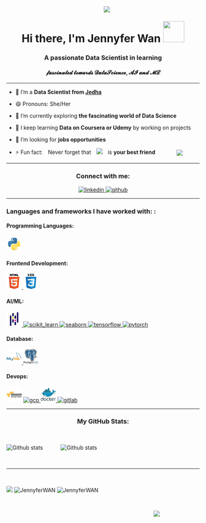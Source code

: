 
<img align='right' src="https://media.giphy.com/media/M9gbBd9nbDrOTu1Mqx/giphy.gif" width="250">

<h1 align="center">Hi there, I'm Jennyfer Wan <img src="https://github.com/mitul3737/mitul3737/blob/main/Wave.gif" height="55px" width="55px"></h1>

<h3 align="center">A passionate Data Scientist in learning</h3> 
<h4 align="center">𝓯𝓪𝓼𝓬𝓲𝓷𝓪𝓽𝓮𝓭  𝓽𝓸𝔀𝓪𝓻𝓭𝓼  𝓓𝓪𝓽𝓪𝓢𝓬𝓲𝓮𝓷𝓬𝓮,  𝓐𝓘  𝓪𝓷𝓭  𝓜𝓛</h4>   
     
     
_______________________________________________________________________

- 👯 I’m a **Data Scientist from [Jedha](https://https://www.jedha.co/)**

- 😄 Pronouns: She/Her

- 🔭 I’m currently exploring **the fascinating world of Data Science**

- 🌱 I keep learning **Data on Coursera or Udemy** by working on projects

- 🤝 I’m looking for **jobs opportunities**

- ⚡ Fun fact:　Never forget that　<img src="http://assets.stickpng.com/images/580b57fcd9996e24bc43c51f.png" width="80">　is **your best friend**　　　　<img align="center" src="https://media4.giphy.com/media/Ll22OhMLAlVDb8UQWe/giphy.gif" width="60">

    
_______________________________________________________________________

<h3 align="center">Connect with me:</h3>
<p align="center">
<a href="https://www.linkedin.com/in/jennyferwan/" target="_blank" rel="noreferrer"> <img src="https://cdn-icons-png.flaticon.com/512/174/174857.png" alt="linkedin" width="40" height="40"/> </a> 
<a href="https://github.com/JennyferWAN/" target="_blank" rel="noreferrer"> <img src="https://upload.wikimedia.org/wikipedia/commons/thumb/9/91/Octicons-mark-github.svg/2048px-Octicons-mark-github.svg.png" alt="github" width="40" height="40"/> </a> </p>

_______________________________________________________________________

<h3 align="left">Languages and frameworks I have worked with: :</h3>

<p align="left"> 

<h4 align="left">Programming Languages:</h4>
<a href="https://www.python.org" target="_blank" rel="noreferrer"> <img src="https://raw.githubusercontent.com/devicons/devicon/master/icons/python/python-original.svg" alt="python" width="40" height="40"/> </a> 
  
  
<h4 align="left">Frontend Development:</h4>
<a href="https://www.w3.org/html/" target="_blank" rel="noreferrer"> <img src="https://raw.githubusercontent.com/devicons/devicon/master/icons/html5/html5-original-wordmark.svg" alt="html5" width="40" height="40"/> </a> 
<a href="https://www.w3schools.com/css/" target="_blank" rel="noreferrer"> <img src="https://raw.githubusercontent.com/devicons/devicon/master/icons/css3/css3-original-wordmark.svg" alt="css3" width="40" height="40"/> </a> 
    
    
<h4 align="left">AI/ML:</h4>  
<a href="https://pandas.pydata.org/" target="_blank" rel="noreferrer"> <img src="https://raw.githubusercontent.com/devicons/devicon/2ae2a900d2f041da66e950e4d48052658d850630/icons/pandas/pandas-original.svg" alt="pandas" width="40" height="40"/> </a>
<a href="https://scikit-learn.org/" target="_blank" rel="noreferrer"> <img src="https://upload.wikimedia.org/wikipedia/commons/0/05/Scikit_learn_logo_small.svg" alt="scikit_learn" width="40" height="40"/> </a>
<a href="https://seaborn.pydata.org/" target="_blank" rel="noreferrer"> <img src="https://seaborn.pydata.org/_images/logo-mark-lightbg.svg" alt="seaborn" width="40" height="40"/> </a> 
<a href="https://www.tensorflow.org" target="_blank" rel="noreferrer"> <img src="https://www.vectorlogo.zone/logos/tensorflow/tensorflow-icon.svg" alt="tensorflow" width="40" height="40"/> </a>
<a href="https://pytorch.org/" target="_blank" rel="noreferrer"> <img src="https://www.vectorlogo.zone/logos/pytorch/pytorch-icon.svg" alt="pytorch" width="40" height="40"/> </a> 


<h4 align="left">Database:</h4> 
<a href="https://www.mysql.com/" target="_blank" rel="noreferrer"> <img src="https://raw.githubusercontent.com/devicons/devicon/master/icons/mysql/mysql-original-wordmark.svg" alt="mysql" width="40" height="40"/> </a>
<a href="https://www.postgresql.org" target="_blank" rel="noreferrer"> <img src="https://raw.githubusercontent.com/devicons/devicon/master/icons/postgresql/postgresql-original-wordmark.svg" alt="postgresql" width="40" height="40"/> </a> 


<h4 align="left">Devops:</h4> 
<a href="https://aws.amazon.com" target="_blank" rel="noreferrer"> <img src="https://raw.githubusercontent.com/devicons/devicon/master/icons/amazonwebservices/amazonwebservices-original-wordmark.svg" alt="aws" width="40" height="40"/></a> 
<a href="https://cloud.google.com" target="_blank" rel="noreferrer"> <img src="https://www.vectorlogo.zone/logos/google_cloud/google_cloud-icon.svg" alt="gcp" width="40" height="40"/> </a> 
<a href="https://www.docker.com/" target="_blank" rel="noreferrer"> <img src="https://raw.githubusercontent.com/devicons/devicon/master/icons/docker/docker-original-wordmark.svg" alt="docker" width="40" height="40"/> </a> 
<a href="https://gitlab.com/gitlab-org/gitlab" target="_blank" rel="noreferrer"> <img src="https://about.gitlab.com/images/press/logo/jpg/gitlab-icon-rgb.jpg" alt="gitlab" width="40" height="40"/> </a> 
 </p>
    
_______________________________________________________________________

<h3 align = 'center'>My GitHub Stats:</h3>

<br><p align="left">
     ![Github stats](https://github-readme-stats.vercel.app/api?username=JennyferWAN)
     　　　![Github stats](https://github-readme-stats.vercel.app/api/top-langs/?username=JennyferWAN)
</p></br>

_______________________________________________________________________
<br><p align="left">![](https://visitor-badge.laobi.icu/badge?page_id=JennyferWAN.JennyferWAN)
<img src="https://komarev.com/ghpvc/?username=JennyferWAN&label=Profile%20views&color=0e75b6&style=flat-square" alt="JennyferWAN" />
<img src="https://img.shields.io/github/followers/JennyferWAN?style=social" alt="JennyferWAN" /> </p> <br>

<img align='right' src="https://media0.giphy.com/media/kaTEw0JKFNTNa4485Y/giphy.webp" width="120">

<!---
JennyferWAN/JennyferWAN is a ✨ special ✨ repository because its `README.md` (this file) appears on your GitHub profile.
You can click the Preview link to take a look at your changes.
--->

